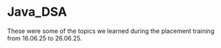 # Java_DSA
These were some of the topics we learned during the placement training from 16.06.25 to 26.06.25.
